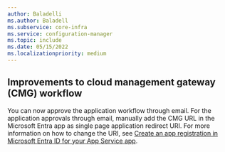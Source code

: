 ```yaml
---
author: Baladelli
ms.author: Baladell
ms.subservice: core-infra
ms.service: configuration-manager
ms.topic: include
ms.date: 05/15/2022
ms.localizationpriority: medium
---
```


## <a name="bkmk_cmg"></a>  Improvements to cloud management gateway (CMG) workflow
<!--13351390#-->

You can now approve the application workflow through email. For the application approvals through email, manually add the CMG URL in the Microsoft Entra app as single page application redirect URI. For more information on how to change the URI, see [Create an app registration in Microsoft Entra ID for your App Service app](/azure/app-service/configure-authentication-provider-aad).
